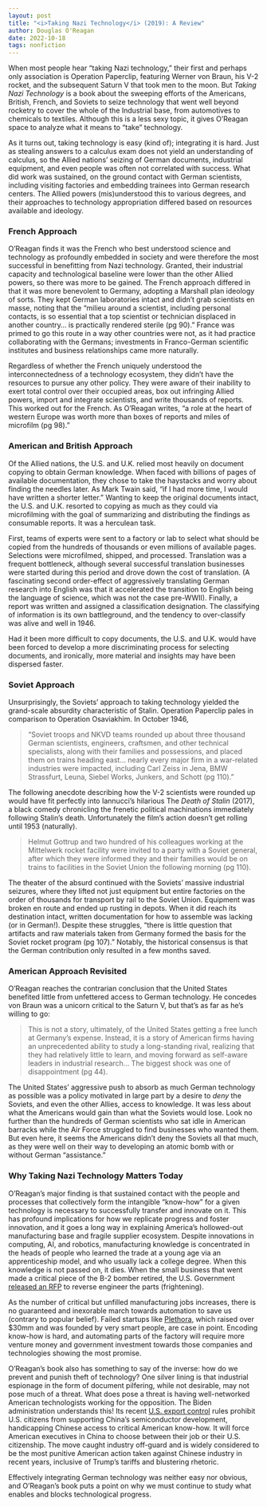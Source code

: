 ```yaml
---
layout: post
title: "<i>Taking Nazi Technology</i> (2019): A Review"
author: Douglas O'Reagan
date: 2022-10-18
tags: nonfiction
---
```


When most people hear “taking Nazi technology,” their first and perhaps only association is Operation Paperclip, featuring Werner von Braun, his V-2 rocket, and the subsequent Saturn V that took men to the moon. But _Taking Nazi Technology_ is a book about the sweeping efforts of the Americans, British, French, and Soviets to seize technology that went well beyond rocketry to cover the whole of the Industrial base, from automotives to chemicals to textiles. Although this is a less sexy topic, it gives O’Reagan space to analyze what it means to “take” technology.

As it turns out, taking technology is easy (kind of); integrating it is hard. Just as stealing answers to a calculus exam does not yield an understanding of calculus, so the Allied nations’ seizing of German documents, industrial equipment, and even people was often not correlated with success. What did work was sustained, on the ground contact with German scientists, including visiting factories and embedding trainees into German research centers. The Allied powers (mis)understood this to various degrees, and their approaches to technology appropriation differed based on resources available and ideology.

### French Approach

O’Reagan finds it was the French who best understood science and technology as profoundly embedded in society and were therefore the most successful in benefitting from Nazi technology. Granted, their industrial capacity and technological baseline were lower than the other Allied powers, so there was more to be gained. The French approach differed in that it was more benevolent to Germany, adopting a Marshall plan ideology of sorts. They kept German laboratories intact and didn’t grab scientists en masse, noting that the “milieu around a scientist, including personal contacts, is so essential that a top scientist or technician displaced in another country… is practically rendered sterile (pg 90).” France was primed to go this route in a way other countries were not, as it had practice collaborating with the Germans; investments in Franco-German scientific institutes and business relationships came more naturally.

Regardless of whether the French uniquely understood the interconnectedness of a technology ecosystem, they didn’t have the resources to pursue any other policy. They were aware of their inability to exert total control over their occupied areas, box out infringing Allied powers, import and integrate scientists, and write thousands of reports. This worked out for the French. As O’Reagan writes, “a role at the heart of western Europe was worth more than boxes of reports and miles of microfilm (pg 98).”

### American and British Approach

Of the Allied nations, the U.S. and U.K. relied most heavily on document copying to obtain German knowledge. When faced with billions of pages of available documentation, they chose to take the haystacks and worry about finding the needles later. As Mark Twain said, “if I had more time, I would have written a shorter letter.” Wanting to keep the original documents intact, the U.S. and U.K. resorted to copying as much as they could via microfilming with the goal of summarizing and distributing the findings as consumable reports. It was a herculean task.

First, teams of experts were sent to a factory or lab to select what should be copied from the hundreds of thousands or even millions of available pages. Selections were microfilmed, shipped, and processed. Translation was a frequent bottleneck, although several successful translation businesses were started during this period and drove down the cost of translation. (A fascinating second order-effect of aggressively translating German research into English was that it accelerated the transition to English being the language of science, which was not the case pre-WWII). Finally, a report was written and assigned a classification designation. The classifying of information is its own battleground, and the tendency to over-classify was alive and well in 1946.

Had it been more difficult to copy documents, the U.S. and U.K. would have been forced to develop a more discriminating process for selecting documents, and ironically, more material and insights may have been dispersed faster.

### Soviet Approach

Unsurprisingly, the Soviets’ approach to taking technology yielded the grand-scale absurdity characteristic of Stalin. Operation Paperclip pales in comparison to Operation Osaviakhim. In October 1946,

> “Soviet troops and NKVD teams rounded up about three thousand German scientists, engineers, craftsmen, and other technical specialists, along with their families and possessions, and placed them on trains heading east… nearly every major firm in a war-related industries were impacted, including Carl Zeiss in Jena, BMW Strassfurt, Leuna, Siebel Works, Junkers, and Schott (pg 110).”

The following anecdote describing how the V-2 scientists were rounded up would have fit perfectly into Iannucci’s hilarious The _Death of Stalin_ (2017), a black comedy chronicling the frenetic political machinations immediately following Stalin’s death. Unfortunately the film’s action doesn’t get rolling until 1953 (naturally).

> Helmut Gottrup and two hundred of his colleagues working at the Mittelwerk rocket facility were invited to a party with a Soviet general, after which they were informed they and their families would be on trains to facilities in the Soviet Union the following morning (pg 110).

The theater of the absurd continued with the Soviets’ massive industrial seizures, where they lifted not just equipment but entire factories on the order of thousands for transport by rail to the Soviet Union. Equipment was broken en route and ended up rusting in depots. When it did reach its destination intact, written documentation for how to assemble was lacking (or in German!). Despite these struggles, “there is little question that artifacts and raw materials taken from Germany formed the basis for the Soviet rocket program (pg 107).” Notably, the historical consensus is that the German contribution only resulted in a few months saved.

### American Approach Revisited

O’Reagan reaches the contrarian conclusion that the United States benefited little from unfettered access to German technology. He concedes von Braun was a unicorn critical to the Saturn V, but that’s as far as he’s willing to go:

> This is not a story, ultimately, of the United States getting a free lunch at Germany’s expense. Instead, it is a story of American firms having an unprecedented ability to study a long-standing rival, realizing that they had relatively little to learn, and moving forward as self-aware leaders in industrial research… The biggest shock was one of disappointment (pg 44).

The United States’ aggressive push to absorb as much German technology as possible was a policy motivated in large part by a desire to _deny_ the Soviets, and even the other Allies, access to knowledge. It was less about what the Americans would gain than what the Soviets would lose. Look no further than the hundreds of German scientists who sat idle in American barracks while the Air Force struggled to find businesses who wanted them. But even here, it seems the Americans didn’t deny the Soviets all that much, as they were well on their way to developing an atomic bomb with or without German “assistance.”

### Why Taking Nazi Technology Matters Today

O’Reagan’s major finding is that sustained contact with the people and processes that collectively form the intangible “know-how” for a given technology is necessary to successfully transfer and innovate on it. This has profound implications for how we replicate progress and foster innovation, and it goes a long way in explaining America’s hollowed-out manufacturing base and fragile supplier ecosystem. Despite innovations in computing, AI, and robotics, manufacturing knowledge is concentrated in the heads of people who learned the trade at a young age via an apprenticeship model, and who usually lack a college degree. When this knowledge is not passed on, it dies. When the small business that went made a critical piece of the B-2 bomber retired, the U.S. Government [released an RFP](https://www.realcleardefense.com/articles/2021/03/03/did_the_us_air_force_lose_the_b-2_bombers_blueprints_766451.html) to reverse engineer the parts (frightening).

As the number of critical but unfilled manufacturing jobs increases, there is no guaranteed and inexorable march towards automation to save us (contrary to popular belief). Failed startups like [Plethora](https://redshift.autodesk.com/articles/microfactory), which raised over $30mm and was founded by very smart people, are case in point. Encoding know-how is hard, and automating parts of the factory will require more venture money and government investment towards those companies and technologies showing the most promise.

O’Reagan’s book also has something to say of the inverse: how do we prevent and punish theft of technology? One silver lining is that industrial espionage in the form of document pilfering, while not desirable, may not pose much of a threat. What does pose a threat is having well-networked American technologists working for the opposition. The Biden administration understands this! Its recent [U.S. export control](https://www.wsj.com/articles/american-executives-in-limbo-at-chinese-chip-companies-after-u-s-ban-11665912757) rules prohibit U.S. citizens from supporting China’s semiconductor development, handicapping Chinese access to critical American know-how. It will force American executives in China to choose between their job or their U.S. citizenship. The move caught industry off-guard and is widely considered to be the most punitive American action taken against Chinese industry in recent years, inclusive of Trump’s tariffs and blustering rhetoric.

Effectively integrating German technology was neither easy nor obvious, and O’Reagan’s book puts a point on why we must continue to study what enables and blocks technological progress.

